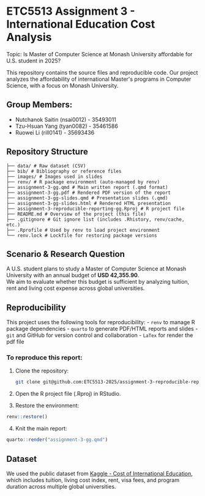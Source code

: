 # ETC5513 Assignment 3 - International Education Cost Analysis

Topic: Is Master of Computer Science at Monash University affordable for U.S. student in 2025?

This repository contains the source files and reproducible code. Our project analyzes the affordability of international Master's programs in Computer Science, with a focus on Monash University.

## Group Members:

-   Nutchanok Saitin (nsai0012) - 35493011
-   Tzu-Hsuan Yang (tyan0082) - 35461586
-   Ruowei Li (rill0141) - 35693436

## Repository Structure

```
├── data/ # Raw dataset (CSV)
├── bib/ # Bibliography or reference files
├── images/ # Images used in slides
├── renv/ # R package environment (auto-managed by renv)
├── assignment-3-gg.qmd # Main written report (.qmd format)
├── assignment-3-gg.pdf # Rendered PDF version of the report
├── assignment-3-gg-slides.qmd # Presentation slides (.qmd)
├── assignment-3-gg-slides.html # Rendered HTML presentation
├── assignment-3-reproducible-reporting-gg.Rproj # R project file
├── README.md # Overview of the project (this file)
├── .gitignore # Git ignore list (includes .Rhistory, renv/cache, etc.)
├── .Rprofile # Used by renv to load project environment
└── renv.lock # Lockfile for restoring package versions
```

## Scenario & Research Question

A U.S. student plans to study a Master of Computer Science at Monash University with an annual budget of **USD 42,355.90**.\
We aim to evaluate whether this budget is sufficient by analyzing tuition, rent and living cost expense across global universities.

## Reproducibility

This project uses the following tools for reproducibility: - `renv` to manage R package dependencies - `quarto` to generate PDF/HTML reports and slides - `git` and GitHub for version control and collaboration - `LaTex` for render the pdf file

### To reproduce this report:

1.  Clone the repository:

    ``` bash
    git clone git@github.com:ETC5513-2025/assignment-3-reproducible-reporting-gg.git
    ```

2.  Open the R project file (.Rproj) in RStudio.

3.  Restore the environment:

``` r
renv::restore()
```

4.  Knit the main report:

``` r
quarto::render("assignment-3-gg.qmd")
```

## Dataset

We used the public dataset from [Kaggle - Cost of International Education](https://www.kaggle.com/datasets/adilshamim8/cost-of-international-education), which includes tuition, living cost index, rent, visa fees, and program duration across multiple global universities.
